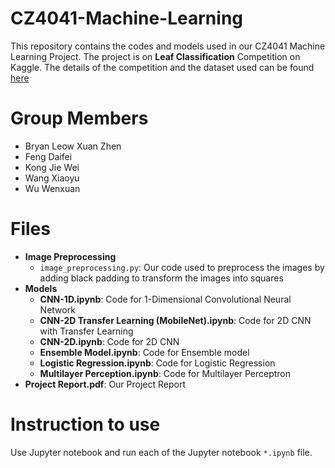 # CZ4041-Machine-Learning
This repository contains the codes and models used in our CZ4041 Machine Learning Project.
The project is on **Leaf Classification** Competition on Kaggle. The details of the competition
and the dataset used can be found [here](https://www.kaggle.com/c/leaf-classification)

# Group Members
- Bryan Leow Xuan Zhen
- Feng Daifei
- Kong Jie Wei
- Wang Xiaoyu
- Wu Wenxuan

# Files
- **Image Preprocessing**
    - `image_preprocessing.py`: Our code used to preprocess the images by adding black padding to transform the images into squares
- **Models**
    - **CNN-1D.ipynb**: Code for 1-Dimensional Convolutional Neural Network
    - **CNN-2D Transfer Learning (MobileNet).ipynb**: Code for 2D CNN with Transfer Learning
    - **CNN-2D.ipynb**: Code for 2D CNN
    - **Ensemble Model.ipynb**: Code for Ensemble model
    - **Logistic Regression.ipynb**: Code for Logistic Regression
    - **Multilayer Perception.ipynb**: Code for Multilayer Perceptron
- **Project Report.pdf**: Our Project Report

# Instruction to use
Use Jupyter notebook and run each of the Jupyter notebook `*.ipynb` file.